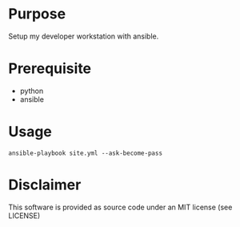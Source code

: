 # Purpose
Setup my developer workstation with ansible.

# Prerequisite
* python
* ansible

# Usage
```
ansible-playbook site.yml --ask-become-pass
```

# Disclaimer
This software is provided as source code under an MIT license (see LICENSE)